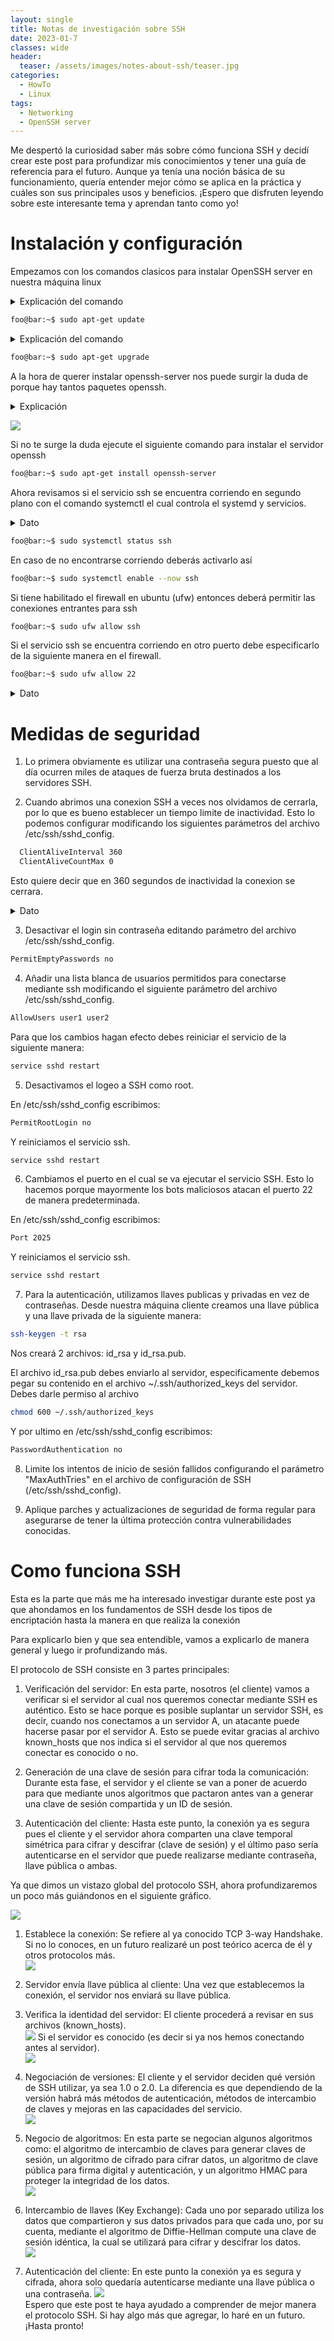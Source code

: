 ```yaml
---
layout: single
title: Notas de investigación sobre SSH
date: 2023-01-7
classes: wide
header:
  teaser: /assets/images/notes-about-ssh/teaser.jpg
categories:
  - HowTo
  - Linux
tags:
  - Networking
  - OpenSSH server
---
```



Me despertó la curiosidad saber más sobre cómo funciona SSH y decidí crear este post para profundizar mis conocimientos y tener una guía de referencia para el futuro. Aunque ya tenía una noción básica de su funcionamiento, quería entender mejor cómo se aplica en la práctica y cuáles son sus principales usos y beneficios. ¡Espero que disfruten leyendo sobre este interesante tema y aprendan tanto como yo!

# Instalación y configuración

Empezamos con los comandos clasicos para instalar OpenSSH server en nuestra máquina linux

<details>
  <summary>Explicación del comando</summary>
  <p>
    Actualiza los repositorios del sistema y revisa si hay alguna actualizacion disponible
  </p>
</details>

``` bash
foo@bar:~$ sudo apt-get update
```
<details>
  <summary>Explicación del comando</summary>
  <p>
    Descarga e instala las actualizaciones para cada paquete
  </p>
</details>

``` bash
foo@bar:~$ sudo apt-get upgrade
```

A la hora de querer instalar openssh-server nos puede surgir la duda de porque hay tantos paquetes openssh.
<details>
  <summary>Explicación</summary>
  <p>
  <li>openssh-client: Este paquete solo sirve iniciar una conexión</li>
  <li>openssh-server: Este paquete sirve para aceptar las conexiones por el puerto 22.</li>
  <li>openssh-client-ssh1: Similar al openssh-client pero a diferencia del primero este utiliza el protocolo ssh1 el cual es inseguro debido a que cuatro de los algoritmos de encriptacion que utiliza son inseguros pero se siguen utilizando porque la mayoria de sistemas linux busca ser lo más compatible posible, con tecnologías antiguas además, al siempre no tener acceso a internet</li>
  <li>openssh-know-hosts: Este paquete le permite descargar claves de host públicas de múltiples fuentes, filtrar los nombres de host que vienen con ellas y fusionarlas en un solo archivo para su uso por OpenSSH</li>
  <li>openssh-sftp-server: Este paquete proporciona el módulo del servidor SFTP para el servidor SSH. Es necesario si quieres acceder a tu servidor SSH con SFTP. El módulo del servidor SFTP también funciona con otros daemon SSH como Dropbear.</li>
  <li>openssh-tests: Este paquete proporciona el conjunto de pruebas de regresión de OpenSSH. Está pensado principalmente para su uso con el sistema AutoPkgTest</li>   <br>

  Como dato extra tambien podemos encontrar el paquete ssh el cual instala OpenSSH-client y OpenSSH-server
  </p>
</details>

![](/assets/images/notes-about-ssh/1.png)


Si no te surge la duda ejecute el siguiente comando para instalar el servidor openssh

``` bash
foo@bar:~$ sudo apt-get install openssh-server
```
Ahora revisamos si el servicio ssh se encuentra corriendo en segundo plano con el comando systemctl el cual controla el systemd y servicios.

<details>
  <summary>Dato</summary>
  <p>
     A este tipo de servicios corriendo en segundo plano se les llama Demonios o Daemons.
  </p>
</details>

``` bash
foo@bar:~$ sudo systemctl status ssh
```
En caso de no encontrarse corriendo deberás activarlo así

``` bash
foo@bar:~$ sudo systemctl enable --now ssh
```

Si tiene habilitado el firewall en ubuntu (ufw) entonces deberá permitir las conexiones entrantes para ssh

``` bash
foo@bar:~$ sudo ufw allow ssh
```

Si el servicio ssh se encuentra corriendo en otro puerto debe especificarlo de la siguiente manera en el firewall.

``` bash
foo@bar:~$ sudo ufw allow 22
```

<details>
  <summary>Dato</summary>
  <p>
    ufw tambien llamado Uncomplicated Firewall como su nombre lo dice fue diseñado para ser de facil uso, su utilidad está en simplificar la tarea de configurar las iptables.
  </p>
</details>

# Medidas de seguridad 
1) Lo primera obviamente es utilizar una contraseña segura puesto que al día ocurren miles de ataques de fuerza bruta destinados a los servidores SSH.

2) Cuando abrimos una conexion SSH a veces nos olvidamos de cerrarla, por lo que es bueno establecer un tiempo limite de inactividad. Esto lo podemos configurar modificando los siguientes parámetros del archivo /etc/ssh/sshd_config.

``` bash
  ClientAliveInterval 360
  ClientAliveCountMax 0
```
Esto quiere decir que en 360 segundos de inactividad la conexion se cerrara.
<details>
  <summary>Dato</summary>
  <p>
  <li>ClientAliveInterval: Indica los segundos hasta que el servidor envie un paquete nulo al cliente para verificar si sigue activo.</li>
  <li>ClientAliveCountMax: Indica el numero de paquetes nulos que enviará el servidor, antes de finalizar la conexion</li>
  </p>
</details>

3) Desactivar el login sin contraseña editando parámetro del archivo /etc/ssh/sshd_config.

``` bash
PermitEmptyPasswords no
```

4) Añadir una lista blanca de usuarios permitidos para conectarse mediante ssh modificando el siguiente parámetro del archivo /etc/ssh/sshd_config.


``` bash
AllowUsers user1 user2
```

Para que los cambios hagan efecto debes reiniciar el servicio de la siguiente manera:

``` bash
service sshd restart
```

5) Desactivamos el logeo a SSH como root.<br/>

En  /etc/ssh/sshd_config escribimos:

``` bash
PermitRootLogin no
```
Y reiniciamos el servicio ssh.

``` bash
service sshd restart
```

6) Cambiamos el puerto en el cual se va ejecutar el servicio SSH. Esto lo hacemos porque mayormente los bots maliciosos atacan el puerto 22 de manera predeterminada.</br>

En /etc/ssh/sshd_config escribimos:

``` bash
Port 2025
```

Y reiniciamos el servicio ssh.

``` bash
service sshd restart
```

7) Para la autenticación, utilizamos llaves publicas y privadas en vez de contraseñas.
Desde nuestra máquina cliente creamos una llave pública y una llave privada de la siguiente manera:


``` bash
ssh-keygen -t rsa
``` 
Nos creará 2 archivos: id_rsa y id_rsa.pub. </br>

El archivo id_rsa.pub debes enviarlo al servidor, especificamente debemos pegar su contenido en el archivo ~/.ssh/authorized_keys del servidor.
Debes darle permiso al archivo

``` bash
chmod 600 ~/.ssh/authorized_keys
``` 
Y por ultimo en /etc/ssh/sshd_config escribimos:
``` bash
PasswordAuthentication no
```
8) Limite los intentos de inicio de sesión fallidos configurando el parámetro "MaxAuthTries" en el archivo de configuración de SSH (/etc/ssh/sshd_config).

9) Aplique parches y actualizaciones de seguridad de forma regular para asegurarse de tener la última protección contra vulnerabilidades conocidas.

# Como funciona SSH

Esta es la parte que más me ha interesado investigar durante este post ya que ahondamos en los fundamentos de SSH desde los tipos de encriptación hasta la manera en que realiza la conexión

Para explicarlo bien y que sea entendible, vamos a explicarlo de manera general y luego ir profundizando más.

El protocolo de SSH consiste en 3 partes principales:

1. Verificación del servidor: En esta parte, nosotros (el cliente) vamos a verificar si el servidor al cual nos queremos conectar mediante SSH es auténtico. Esto se hace porque es posible suplantar un servidor SSH, es decir, cuando nos conectamos a un servidor A, un atacante puede hacerse pasar por el servidor A. Esto se puede evitar gracias al archivo known_hosts que nos indica si el servidor al que nos queremos conectar es conocido o no.

2. Generación de una clave de sesión para cifrar toda la comunicación: Durante esta fase, el servidor y el cliente se van a poner de acuerdo para que mediante unos algoritmos que pactaron antes van a generar una clave de sesión compartida y un ID de sesión.

3. Autenticación del cliente: Hasta este punto, la conexión ya es segura pues el cliente y el servidor ahora comparten una clave temporal simétrica para cifrar y descifrar (clave de sesión) y el último paso sería autenticarse en el servidor que puede realizarse mediante contraseña, llave pública o ambas.

Ya que dimos un vistazo global del protocolo SSH, ahora profundizaremos un poco más guiándonos en el siguiente gráfico.

![](/assets/images/notes-about-ssh/2.png)

1. Establece la conexión: Se refiere al ya conocido TCP 3-way Handshake. Si no lo conoces, en un futuro realizaré un post teórico acerca de él y otros protocolos más.   
 ![](/assets/images/notes-about-ssh/3.png)

2. Servidor envía llave pública al cliente: Una vez que establecemos la conexión, el servidor nos enviará su llave pública.

3. Verifica la identidad del servidor: El cliente procederá a revisar en sus archivos (known_hosts).  
![](/assets/images/notes-about-ssh/4.png)
Si el servidor es conocido (es decir si ya nos hemos
conectando antes al servidor).   
![](/assets/images/notes-about-ssh/5.png)

4. Negociación de versiones: El cliente y el servidor deciden qué versión de SSH utilizar, ya sea 1.0 o 2.0. La diferencia es que dependiendo de la versión habrá más métodos de autenticación, métodos de intercambio de claves y mejoras en las capacidades del servicio.   
![](/assets/images/notes-about-ssh/6.png)

5. Negocio de algoritmos: En esta parte se negocian algunos algoritmos como: el algoritmo de intercambio de claves para generar claves de sesión, un algoritmo de cifrado para cifrar datos, un algoritmo de clave pública para firma digital y autenticación, y un algoritmo HMAC para proteger la integridad de los datos.   
![](/assets/images/notes-about-ssh/7.png)   

6. Intercambio de llaves (Key Exchange): Cada uno por separado utiliza los datos que compartieron y sus datos privados para que cada uno, por su cuenta, mediante el algoritmo de Diffie-Hellman compute una clave de sesión idéntica, la cual se utilizará para cifrar y descifrar los datos.   
![](/assets/images/notes-about-ssh/8.png)   

7. Autenticación del cliente: En este punto la conexión ya es segura y cifrada, ahora solo quedaría autenticarse mediante una llave pública o una contraseña.
![](/assets/images/notes-about-ssh/9.png)   
Espero que este post te haya ayudado a comprender de mejor manera el protocolo SSH. Si hay algo más que agregar, lo haré en un futuro. ¡Hasta pronto!